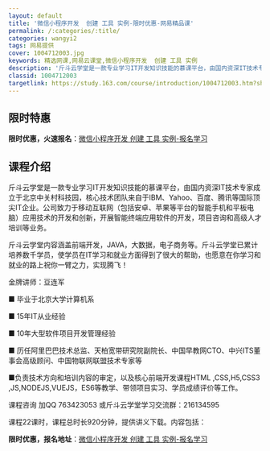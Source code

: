 ```yaml
---
layout: default
title: '微信小程序开发  创建 工具 实例-限时优惠-网易精品课'
permalink: /:categories/:title/
categories: wangyi2
tags: 网易提供
cover: 1004712003.jpg
keywords: 精选网课,网易云课堂,微信小程序开发  创建 工具 实例
description: '斤斗云学堂是一款专业学习IT开发知识技能的慕课平台，由国内资深IT技术专家成立于北京中关村科技园，核心技术团队来自于IB'
classid: 1004712003
targetlink: https://study.163.com/course/introduction/1004712003.htm?share=1&shareId=1025206652&utm_campaign=share&utm_medium=iphoneShare&utm_source=&utm_u=1025206652
---
```


## 限时特惠

**限时优惠，火速报名**：[微信小程序开发  创建 工具 实例-报名学习](https://study.163.com/course/introduction/1004712003.htm?share=1&shareId=1025206652&utm_campaign=share&utm_medium=iphoneShare&utm_source=&utm_u=1025206652)

## 课程介绍

斤斗云学堂是一款专业学习IT开发知识技能的慕课平台，由国内资深IT技术专家成立于北京中关村科技园，核心技术团队来自于IBM、Yahoo、百度、腾讯等国际顶尖IT企业。公司致力于移动互联网（包括安卓、苹果等平台的智能手机和平板电脑）应用技术的开发和创新，开展智能终端应用软件的开发，项目咨询和高级人才培训等业务。 

斤斗云学堂内容涵盖前端开发，JAVA，大数据，电子商务等。斤斗云学堂已累计培养数千学员，使学员在IT学习和就业方面得到了很大的帮助，也愿意在你学习和就业的路上祝你一臂之力，实现腾飞！ 

金牌讲师：豆连军​  

■ 毕业于北京大学计算机系  

■ 15年IT从业经验  

■ 10年大型软件项目开发管理经验  

■ 历任阿里巴巴技术总监、天柏宽带研究院副院长、中国早教网CTO、中兴ITS董事会高级顾问、中国物联网联盟技术专家等  

■负责技术方向和培训内容的审定，以及核心前端开发课程HTML ,CSS,H5,CSS3 ,JS,NODEJS,VUEJS，ES6等教学、带领项目实习、学员成绩评价等工作。

课程咨询 加QQ  763423053  或斤斗云学堂学习交流群：216134595

课程22课时，课程总时长920分钟，提供讲义下载。内容包括：

**限时优惠，报名地址**：[微信小程序开发  创建 工具 实例-报名学习](https://study.163.com/course/introduction/1004712003.htm?share=1&shareId=1025206652&utm_campaign=share&utm_medium=iphoneShare&utm_source=&utm_u=1025206652)

